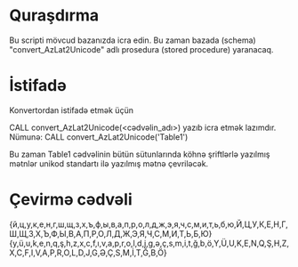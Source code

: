 Quraşdırma
===================================

Bu scripti mövcud bazanızda icra edin. Bu zaman bazada (schema) "convert_AzLat2Unicode" adlı prosedura (stored procedure) yaranacaq. 

İstifadə
===================================

Konvertordan istifadə etmək üçün 

CALL convert_AzLat2Unicode(<cədvəlin_adı>) yazıb icra etmək lazımdır. 
Nümunə:
CALL convert_AzLat2Unicode('Table1')

Bu zaman Table1 cədvəlinin bütün sütunlarında köhnə şriftlərlə yazılmış mətnlər unikod standartı ilə yazılmış mətnə çevriləcək. 

Çevirmə cədvəli
===================================

{й,ц,у,к,е,н,г,ш,щ,з,х,ъ,ф,ы,в,а,п,р,о,л,д,ж,э,я,ч,с,м,и,т,ь,б,ю,Й,Ц,У,К,Е,Н,Г,Ш,Щ,З,Х,Ъ,Ф,Ы,В,А,П,Р,О,Л,Д,Ж,Э,Я,Ч,С,М,И,Т,Ь,Б,Ю}
{y,ü,u,k,e,n,q,ş,h,z,x,c,f,ı,v,a,p,r,o,l,d,j,g,ə,ç,s,m,i,t,ğ,b,ö,Y,Ü,U,K,E,N,Q,Ş,H,Z,X,C,F,I,V,A,P,R,O,L,D,J,G,Ə,Ç,S,M,İ,T,Ğ,B,Ö}

